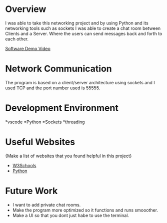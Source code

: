 # Overview
I was able to take this networking project and by using Python and its networking tools
such as sockets I was able to create a chat room between Clients and a Server. 
Where the users can send messages back and forth to each other.

[Software Demo Video](http://youtube.link.goes.here)

# Network Communication

The program is based on a client/server architecture using sockets and I used TCP and the port number used is 55555.

# Development Environment

*vscode
*Python
*Sockets
*threading

# Useful Websites

{Make a list of websites that you found helpful in this project}
* [W3Schools](https://www.w3schools.com/)
* [Python](https://docs.python.org/3/library/socket.html)

# Future Work

* I want to add private chat rooms.
* Make the program more optimized so it functions and runs smooother.
* Make a UI so that you dont just habe to use the terminal.